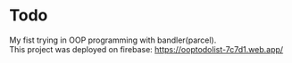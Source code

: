 # Todo
My fist trying in OOP programming with bandler(parcel).   
This project was deployed on firebase: https://ooptodolist-7c7d1.web.app/
